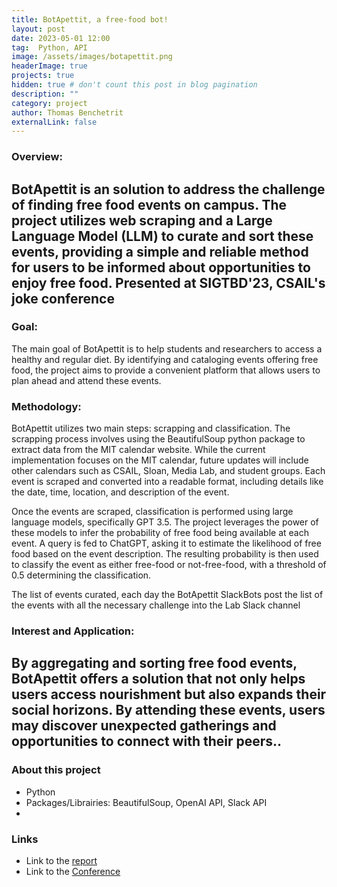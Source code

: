 ```yaml
---
title: BotApettit, a free-food bot!
layout: post
date: 2023-05-01 12:00
tag:  Python, API
image: /assets/images/botapettit.png
headerImage: true
projects: true
hidden: true # don't count this post in blog pagination
description: ""
category: project
author: Thomas Benchetrit
externalLink: false
---
```


### Overview:
BotApettit is an solution to address the challenge of finding free food events on campus. The project utilizes web scraping and a Large Language Model (LLM) to curate and sort these events, providing a simple and reliable method for users to be informed about opportunities to enjoy free food.
Presented at SIGTBD'23, CSAIL's joke conference
---


### Goal:
The main goal of BotApettit is to help students and researchers to access a healthy and regular diet. By identifying and cataloging events offering free food, the project aims to provide a convenient platform that allows users to plan ahead and attend these events.

### Methodology:
BotApettit utilizes two main steps: scrapping and classification. The scrapping process involves using the BeautifulSoup python package to extract data from the MIT calendar website. While the current implementation focuses on the MIT calendar, future updates will include other calendars such as CSAIL, Sloan, Media Lab, and student groups. Each event is scraped and converted into a readable format, including details like the date, time, location, and description of the event.

Once the events are scraped, classification is performed using large language models, specifically GPT 3.5. The project leverages the power of these models to infer the probability of free food being available at each event. A query is fed to ChatGPT, asking it to estimate the likelihood of free food based on the event description. The resulting probability is then used to classify the event as either free-food or not-free-food, with a threshold of 0.5 determining the classification.

The list of events curated, each day the BotApettit SlackBots post the list of the events with all the necessary challenge into the Lab Slack channel
### Interest and Application:
By aggregating and sorting free food events, BotApettit offers a solution that not only helps users access nourishment but also expands their social horizons. By attending these events, users may discover unexpected gatherings and opportunities to connect with their peers..
---

### About this project
* Python
* Packages/Librairies: BeautifulSoup, OpenAI API, Slack API 
* 


### Links
* Link to the [report](/assets/projects/sigtbd23-paper8.pdf)
* Link to the [Conference](http://sigtbd.csail.mit.edu/)
